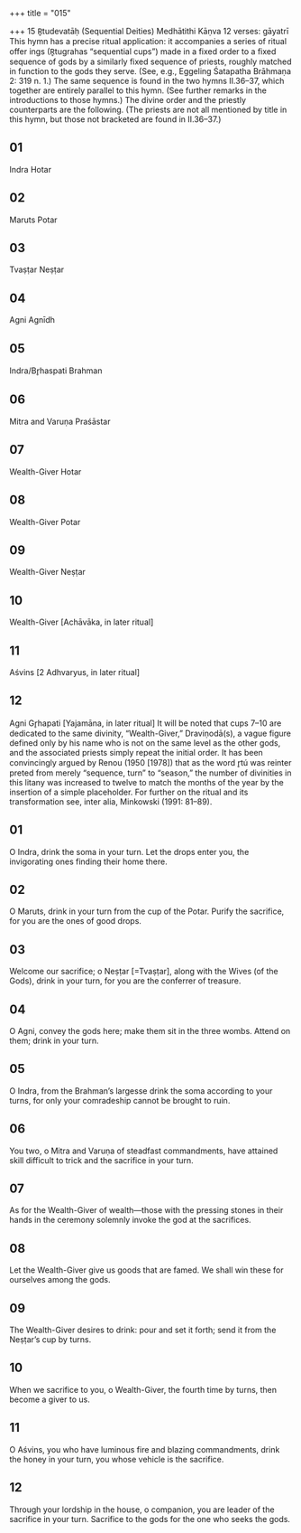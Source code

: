 +++
title = "015"

+++
15
R̥tudevatāḥ (Sequential Deities)
Medhātithi Kāṇva
12 verses: gāyatrī
This hymn has a precise ritual application: it accompanies a series of ritual offer ings (R̥tugrahas “sequential cups”) made in a fixed order to a fixed sequence of  gods by a similarly fixed sequence of priests, roughly matched in function to  the gods they serve. (See, e.g., Eggeling Śatapatha Brāhmaṇa 2: 319 n. 1.) The same sequence is found in the two hymns II.36–37, which together are entirely  parallel to this hymn. (See further remarks in the introductions to those hymns.)  The divine order and the priestly counterparts are the following. (The priests  are not all mentioned by title in this hymn, but those not bracketed are found in  II.36–37.)
## 01
Indra Hotar
## 02
Maruts Potar
## 03
Tvaṣṭar Neṣṭar
## 04
Agni Agnīdh
## 05
Indra/Br̥haspati Brahman
## 06
Mitra and Varuṇa Praśāstar
## 07
Wealth-Giver Hotar
## 08
Wealth-Giver Potar
## 09
Wealth-Giver Neṣṭar
## 10
Wealth-Giver [Achāvāka, in later ritual]
## 11
Aśvins [2 Adhvaryus, in later ritual]
## 12
Agni Gr̥hapati [Yajamāna, in later ritual]
It will be noted that cups 7–10 are dedicated to the same divinity, “Wealth-Giver,”  Draviṇodā(s), a vague figure defined only by his name who is not on the same level  as the other gods, and the associated priests simply repeat the initial order. It has  been convincingly argued by Renou (1950 [1978]) that as the word r̥tú was reinter
preted from merely “sequence, turn” to “season,” the number of divinities in this  litany was increased to twelve to match the months of the year by the insertion of  a simple placeholder. For further on the ritual and its transformation see, inter alia,  Minkowski (1991: 81–89).
## 01
O Indra, drink the soma in your turn. Let the drops enter you,
the invigorating ones finding their home there.
## 02
O Maruts, drink in your turn from the cup of the Potar. Purify the  sacrifice,
for you are the ones of good drops.
## 03
Welcome our sacrifice; o Neṣṭar [=Tvaṣṭar], along with the Wives (of the  Gods), drink in your turn,
for you are the conferrer of treasure.
## 04
O Agni, convey the gods here; make them sit in the three wombs. Attend on them; drink in your turn.
## 05
O Indra, from the Brahman’s largesse drink the soma according to  your turns,
for only your comradeship cannot be brought to ruin.
## 06
You two, o Mitra and Varuṇa of steadfast commandments, have attained  skill difficult to trick
and the sacrifice in your turn.

## 07
As for the Wealth-Giver of wealth—those with the pressing stones in  their hands in the ceremony
solemnly invoke the god at the sacrifices.
## 08
Let the Wealth-Giver give us goods that are famed.
We shall win these for ourselves among the gods.
## 09
The Wealth-Giver desires to drink: pour and set it forth;
send it from the Neṣṭar’s cup by turns.
## 10
When we sacrifice to you, o Wealth-Giver, the fourth time by turns, then become a giver to us.
## 11
O Aśvins, you who have luminous fire and blazing commandments,  drink the honey in your turn, you whose vehicle is the sacrifice.
## 12
Through your lordship in the house, o companion, you are leader of the  sacrifice in your turn.
Sacrifice to the gods for the one who seeks the gods.